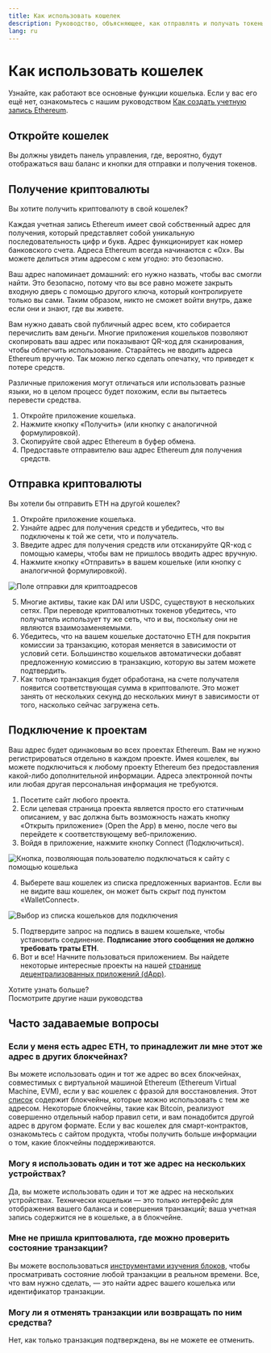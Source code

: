 ```yaml
---
title: Как использовать кошелек
description: Руководство, объясняющее, как отправлять и получать токены, а также подключаться к проектам Web3.
lang: ru
---
```


# Как использовать кошелек

Узнайте, как работают все основные функции кошелька. Если у вас его ещё нет, ознакомьтесь с нашим руководством [Как создать учетную запись Ethereum](/guides/how-to-create-an-ethereum-account/).

## Откройте кошелек

Вы должны увидеть панель управления, где, вероятно, будут отображаться ваш баланс и кнопки для отправки и получения токенов.

## Получение криптовалюты

Вы хотите получить криптовалюту в свой кошелек?

Каждая учетная запись Ethereum имеет свой собственный адрес для получения, который представляет собой уникальную последовательность цифр и букв. Адрес функционирует как номер банковского счета. Адреса Ethereum всегда начинаются с «0x». Вы можете делиться этим адресом с кем угодно: это безопасно.

Ваш адрес напоминает домашний: его нужно назвать, чтобы вас смогли найти. Это безопасно, потому что вы все равно можете закрыть входную дверь с помощью другого ключа, который контролируете только вы сами. Таким образом, никто не сможет войти внутрь, даже если они и знают, где вы живете.

Вам нужно давать свой публичный адрес всем, кто собирается перечислить вам деньги. Многие приложения кошельков позволяют скопировать ваш адрес или показывают QR-код для сканирования, чтобы облегчить использование. Старайтесь не вводить адреса Ethereum вручную. Так можно легко сделать опечатку, что приведет к потере средств.

Различные приложения могут отличаться или использовать разные языки, но в целом процесс будет похожим, если вы пытаетесь перевести средства.

1. Откройте приложение кошелька.
2. Нажмите кнопку «Получить» (или кнопку с аналогичной формулировкой).
3. Скопируйте свой адрес Ethereum в буфер обмена.
4. Предоставьте отправителю ваш адрес Ethereum для получения средств.

## Отправка криптовалюты

Вы хотели бы отправить ETH на другой кошелек?

1. Откройте приложение кошелька.
2. Узнайте адрес для получения средств и убедитесь, что вы подключены к той же сети, что и получатель.
3. Введите адрес для получения средств или отсканируйте QR-код с помощью камеры, чтобы вам не пришлось вводить адрес вручную.
4. Нажмите кнопку «Отправить» в вашем кошельке (или кнопку с аналогичной формулировкой).

![Поле отправки для криптоадресов](./send.png)
<br/>

5. Многие активы, такие как DAI или USDC, существуют в нескольких сетях. При переводе криптовалютных токенов убедитесь, что получатель использует ту же сеть, что и вы, поскольку они не являются взаимозаменяемыми.
6. Убедитесь, что на вашем кошельке достаточно ETH для покрытия комиссии за транзакцию, которая меняется в зависимости от условий сети. Большинство кошельков автоматически добавят предложенную комиссию в транзакцию, которую вы затем можете подтвердить.
7. Как только транзакция будет обработана, на счете получателя появится соответствующая сумма в криптовалюте. Это может занять от нескольких секунд до нескольких минут в зависимости от того, насколько сейчас загружена сеть.

## Подключение к проектам

Ваш адрес будет одинаковым во всех проектах Ethereum. Вам не нужно регистрироваться отдельно в каждом проекте. Имея кошелек, вы можете подключиться к любому проекту Ethereum без предоставления какой-либо дополнительной информации. Адреса электронной почты или любая другая персональная информация не требуются.

1. Посетите сайт любого проекта.
2. Если целевая страница проекта является просто его статичным описанием, у вас должна быть возможность нажать кнопку «Открыть приложение» (Open the App) в меню, после чего вы перейдете к соответствующему веб-приложению.
3. Войдя в приложение, нажмите кнопку Connect (Подключиться).

![Кнопка, позволяющая пользователю подключаться к сайту с помощью кошелька](./connect1.png)

4. Выберете ваш кошелек из списка предложенных вариантов. Если вы не видите ваш кошелек, он может быть скрыт под пунктом «WalletConnect».

![Выбор из списка кошельков для подключения](./connect2.png)

5. Подтвердите запрос на подпись в вашем кошельке, чтобы установить соединение. **Подписание этого сообщения не должно требовать траты ЕТН**.
6. Вот и все! Начните пользоваться приложением. Вы найдете некоторые интересные проекты на нашей [странице децентрализованных приложений (dApp)](/dapps/#explore). <br />

<InfoBanner shouldSpaceBetween emoji=":eyes:">
  <div>Хотите узнать больше?</div>
  <ButtonLink href="/guides/">
    Посмотрите другие наши руководства
  </ButtonLink>
</InfoBanner>

## Часто задаваемые вопросы

### Если у меня есть адрес ETH, то принадлежит ли мне этот же адрес в других блокчейнах?

Вы можете использовать один и тот же адрес во всех блокчейнах, совместимых с виртуальной машиной Ethereum (Ethereum Virtual Machine, EVM), если у вас кошелек с фразой для восстановления. Этот [список](https://chainlist.org/) содержит блокчейны, которые можно использовать с тем же адресом. Некоторые блокчейны, такие как Bitcoin, реализуют совершенно отдельный набор правил сети, и вам понадобится другой адрес в другом формате. Если у вас кошелек для смарт-контрактов, ознакомьтесь с сайтом продукта, чтобы получить больше информации о том, какие блокчейны поддерживаются.

### Могу я использовать один и тот же адрес на нескольких устройствах?

Да, вы можете использовать один и тот же адрес на нескольких устройствах. Технически кошельки — это только интерфейс для отображения вашего баланса и совершения транзакций; ваша учетная запись содержится не в кошельке, а в блокчейне.

### Мне не пришла криптовалюта, где можно проверить состояние транзакции?

Вы можете воспользоваться [инструментами изучения блоков](/developers/docs/data-and-analytics/block-explorers/), чтобы просматривать состояние любой транзакции в реальном времени. Все, что вам нужно сделать, — это найти адрес вашего кошелька или идентификатор транзакции.

### Могу ли я отменять транзакции или возвращать по ним средства?

Нет, как только транзакция подтверждена, вы не можете ее отменить.
